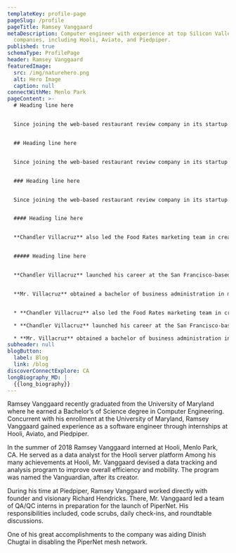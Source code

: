 ```yaml
---
templateKey: profile-page
pageSlug: /profile
pageTitle: Ramsey Vanggaard
metaDescription: Computer engineer with experience at top Silicon Valley tech
  companies, including Hooli, Aviato, and Piedpiper.
published: true
schemaType: ProfilePage
header: Ramsey Vanggaard
featuredImage:
  src: /img/naturehero.png
  alt: Hero Image
  caption: null
connectWithMe: Menlo Park
pageContent: >-
  # Heading line here


  Since joining the web-based restaurant review company in its startup phase, **Chandler Villacruz** has spearheaded market research activities that have allowed the firm to build effective advertising campaigns and achieve sound business growth.


  ## Heading line here


  Since joining the web-based restaurant review company in its startup phase, **Chandler Villacruz** has spearheaded market research activities that have allowed the firm to build effective advertising campaigns and achieve sound business growth.


  ### Heading line here


  Since joining the web-based restaurant review company in its startup phase, **Chandler Villacruz** has spearheaded market research activities that have allowed the firm to build effective advertising campaigns and achieve sound business growth.


  #### Heading line here


  **Chandler Villacruz** also led the Food Rates marketing team in creating a successful *user rewards program* that boosted online signups by 10,000 accounts in its first 30 days. For his achievements in his field, the [San Francisco Business Times](file:///home/surajit/Downloads/executives%20(2)/executives/profile.html#) recognized him as one of its “40 Under 40” *business leaders* in 2014.


  ##### Heading line here


  **Chandler Villacruz** launched his career at the San Francisco-based Healthy Living. After only six years with the firm, he advanced from his position of marketing associate to the role of marketing director.


  **Mr. Villacruz** obtained a bachelor of business administration in marketing from the Mays Business School at Texas A&M University, where he pursued the Advertising Strategy career track. Subsequently, he earned a master of science in marketing at the University of Southern California.


  * **Chandler Villacruz** also led the Food Rates marketing team in creating a successful *user rewards program* that boosted online signups by 10,000 accounts in its first 30 days. For his achievements in his field, the [San Francisco Business Times](file:///home/surajit/Downloads/executives%20(2)/executives/profile.html#) recognized him as one of its “40 Under 40” *business leaders* in 2014.

  * **Chandler Villacruz** launched his career at the San Francisco-based Healthy Living. After only six years with the firm, he advanced from his position of marketing associate to the role of marketing director.

  * **Mr. Villacruz** obtained a bachelor of business administration in marketing from the Mays Business School at Texas A&M University, where he pursued the Advertising Strategy career track. Subsequently, he earned a master of science in marketing at the University of Southern California.
subheader: null
blogButton:
  label: Blog
  link: /blog
discoverConnectExplore: CA
longBiography_MD: |
  {{long_biography}}
---
```

Ramsey Vanggaard recently graduated from the University of Maryland where he earned a Bachelor’s of Science degree in Computer Engineering. Concurrent with his enrollment at the University of Maryland, Ramsey Vanggaard gained experience as a software engineer through internships at Hooli, Aviato, and Piedpiper.

In the summer of 2018 Ramsey Vanggaard interned at Hooli, Menlo Park, CA. He served as a data analyst for the Hooli server platform Among his many achievements at Hooli, Mr. Vanggaard devised a data tracking and analysis program to improve overall efficiency and mobility. The program was named the Vanguardian, after its creator.

During his time at Piedpiper, Ramsey Vanggaard worked directly with founder and visionary Richard Hendricks. There, Mr. Vanggaard led a team of QA/QC interns in preparation for the launch of PiperNet. His responsibilities included, code scrubs, daily check-ins, and roundtable discussions.

One of his great accomplishments to the company was aiding Dinish Chugtai in disabling the PiperNet mesh network.